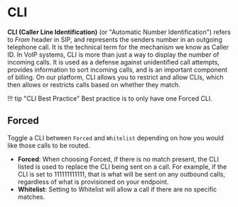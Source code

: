 # CLI

**CLI (Caller Line Identification)** (or "Automatic Number Identification") refers to *From* header in SIP, and represents the senders number in an outgoing telephone call. It is the technical term for the mechanism we know as Caller ID. In VoIP systems, CLI is more than just a way to display the number of incoming calls. It is used as a defense against unidentified call attempts, provides information to sort incoming calls, and is an important component of billing. On our platform, CLI allows you to restrict and allow CLIs, which then allows or restricts calls based on whether they match. 

!!! tip "CLI Best Practice"
    Best practice is to only have one Forced CLI.

## Forced
Toggle a CLI between `Forced` and `Whitelist` depending on how you would like those calls to be routed. 

+ **Forced**: When choosing Forced, if there is no match present, the CLI listed is used to replace the CLI being sent on a call. For example, if the CLI is set to 111111111111, that is what will be sent on any outbound calls, regardless of what is provisioned on your endpoint.
+ **Whitelist**: Setting to Whitelist will allow a call if there are no specific matches. 
